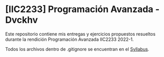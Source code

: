 # \[IIC2233\] Programación Avanzada - Dvckhv

Este repositorio contiene mis entregas y ejercicios propuestos resueltos durante la rendición Programación Avanzada IIC2233 2022-1.

Todos los archivos dentro de .gitignore se encuentran en el [Syllabus](https://github.com/IIC2233/Syllabus-2022-1).
